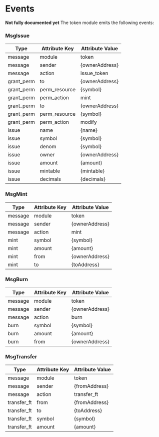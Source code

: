 # Events
**Not fully documented yet** 
The token module emits the following events:


### MsgIssue
| Type             | Attribute Key  | Attribute Value          |
|------------------|----------------|--------------------------|
| message          | module         | token                    |
| message          | sender         | {ownerAddress}           | 
| message          | action         | issue_token              |
| grant_perm       | to             | {ownerAddress}           |
| grant_perm       | perm_resource  | {symbol}                 |
| grant_perm       | perm_action    | mint                     |
| grant_perm       | to             | {ownerAddress}           |
| grant_perm       | perm_resource  | {symbol}                 |
| grant_perm       | perm_action    | modify                   |
| issue            | name           | {name}                   |
| issue            | symbol         | {symbol}                 |
| issue            | denom          | {symbol}                 |
| issue            | owner          | {ownerAddress}           |
| issue            | amount         | {amount}                 |
| issue            | mintable       | {mintable}               |
| issue            | decimals       | {decimals}               |

### MsgMint
| Type             | Attribute Key  | Attribute Value          |
|------------------|----------------|--------------------------|
| message          | module         | token                    |
| message          | sender         | {ownerAddress}           | 
| message          | action         | mint                     |
| mint             | symbol         | {symbol}                 |
| mint             | amount         | {amount}                 |
| mint             | from           | {ownerAddress}           |
| mint             | to             | {toAddress}              |

### MsgBurn
| Type             | Attribute Key  | Attribute Value          |
|------------------|----------------|--------------------------|
| message          | module         | token                    |
| message          | sender         | {ownerAddress}           | 
| message          | action         | burn                     |
| burn             | symbol         | {symbol}                 |
| burn             | amount         | {amount}                 |
| burn             | from           | {ownerAddress}           |

### MsgTransfer
| Type             | Attribute Key  | Attribute Value          |
|------------------|----------------|--------------------------|
| message          | module         | token                    |
| message          | sender         | {fromAddress}            | 
| message          | action         | transfer_ft              |
| transfer_ft      | from           | {fromAddress}            |
| transfer_ft      | to             | {toAddress}              |
| transfer_ft      | symbol         | {symbol}                 |
| transfer_ft      | amount         | {amount}                 |
